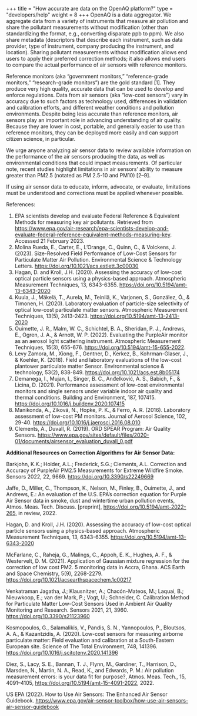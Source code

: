 +++
title = "How accurate are data on the OpenAQ platform?"
type = "developers/help"
weight = 8
+++
OpenAQ is a data aggregator. We aggregate data from a variety of instruments that measure air pollution and share the pollutant measurements without modification (other than standardizing the format, e.g., converting disparate ppb to ppm). We also share metadata (descriptors that describe each instrument, such as data provider, type of instrument, company producing the instrument, and location). Sharing pollutant measurements without modification allows end users to apply their preferred correction methods; it also allows end users to compare the actual performance of air sensors with reference monitors. 

Reference monitors (aka “government monitors,” “reference-grade monitors,” “research-grade monitors”) are the gold standard \[1]. They produce very high quality, accurate data that can be used to develop and enforce regulations. Data from air sensors (aka “low-cost sensors”) vary in accuracy due to such factors as technology used, differences in validation and calibration efforts, and different weather conditions and pollution environments. Despite being less accurate than reference monitors, air sensors play an important role in advancing understanding of air quality. Because they are lower in cost, portable, and generally easier to use than reference monitors, they can be deployed more easily and can support citizen science, in particular. 

We urge anyone analyzing air sensor data to review available information on the performance of the air sensors producing the data, as well as environmental conditions that could impact measurements. Of particular note, recent studies highlight limitations in air sensors’ ability to measure greater than PM2.5 (notated as PM 2.5-10 and PM10) \[2–9].

If using air sensor data to educate, inform, advocate, or evaluate, limitations must be understood and corrections must be applied whenever possible.

References:

1. EPA scientists develop and evaluate Federal Reference & Equivalent Methods for measuring key air pollutants. Retrieved from https://www.epa.gov/air-research/epa-scientists-develop-and-evaluate-federal-reference-equivalent-methods-measuring-key. Accessed 21 February 2023. 
2. Molina Rueda, E., Carter, E., L’Orange, C., Quinn, C., & Volckens, J. (2023). Size-Resolved Field Performance of Low-Cost Sensors for Particulate Matter Air Pollution. Environmental Science & Technology Letters. https://doi.org/10.1021/acs.estlett.3c00030 
3. Hagan, D. and Kroll, J.H. (2020). Assessing the accuracy of low-cost optical particle sensors using a physics-based approach. Atmospheric Measurement Techniques, 13, 6343-6355. https://doi.org/10.5194/amt-13-6343-2020 
4. Kuula, J., Mäkelä, T., Aurela, M., Teinilä, K., Varjonen, S., González, Ó., & Timonen, H. (2020). Laboratory evaluation of particle-size selectivity of optical low-cost particulate matter sensors. Atmospheric Measurement Techniques, 13(5), 2413-2423. https://doi.org/10.5194/amt-13-2413-2020 
5. Ouimette, J. R., Malm, W. C., Schichtel, B. A., Sheridan, P. J., Andrews, E., Ogren, J. A., & Arnott, W. P. (2022). Evaluating the PurpleAir monitor as an aerosol light scattering instrument. Atmospheric Measurement Techniques, 15(3), 655-676. https://doi.org/10.5194/amt-15-655-2022. 
6. Levy Zamora, M., Xiong, F., Gentner, D., Kerkez, B., Kohrman-Glaser, J., & Koehler, K. (2018). Field and laboratory evaluations of the low-cost plantower particulate matter Sensor. Environmental science & technology, 53(2), 838-849. https://doi.org/10.1021/acs.est.8b05174 
7. Demanega, I., Mujan, I., Singer, B. C., Anđelković, A. S., Babich, F., & Licina, D. (2021). Performance assessment of low-cost environmental monitors and single sensors under variable indoor air quality and thermal conditions. Building and Environment, 187, 107415. https://doi.org/10.1016/j.buildenv.2020.107415 
8. Manikonda, A., Zíková, N., Hopke, P. K., & Ferro, A. R. (2016). Laboratory assessment of low-cost PM monitors. Journal of Aerosol Science, 102, 29-40. https://doi.org/10.1016/j.jaerosci.2016.08.010 
9. C﻿lements, A., Duvall, R. (2019). ORD SPEAR Program: Air Quality Sensors. https://www.epa.gov/sites/default/files/2020-01/documents/airsensor_evaluation_duvall_0.pdf

**Additional Resources on Correction Algorithms for Air Sensor Data:**

Barkjohn, K.K.; Holder, A.L.; Frederick, S.G.; Clements, A.L. Correction and Accuracy of PurpleAir PM2.5 Measurements for Extreme Wildfire Smoke. Sensors 2022, 22, 9669. https://doi.org/10.3390/s22249669

Jaffe, D., Miller, C., Thompson, K., Nelson, M., Finley, B., Ouimette, J., and Andrews, E.: An evaluation of the U.S. EPA’s correction equation for Purple Air Sensor data in smoke, dust and wintertime urban pollution events, Atmos. Meas. Tech. Discuss. \[preprint], https://doi.org/10.5194/amt-2022-265, in review, 2022.

Hagan, D. and Kroll, J.H. (2020). Assessing the accuracy of low-cost optical particle sensors using a physics-based approach. Atmospheric Measurement Techniques, 13, 6343-6355. https://doi.org/10.5194/amt-13-6343-2020 

McFarlane, C., Raheja, G., Malings, C., Appoh, E. K., Hughes, A. F., & Westervelt, D. M. (2021). Application of Gaussian mixture regression for the correction of low cost PM2. 5 monitoring data in Accra, Ghana. ACS Earth and Space Chemistry, 5(9), 2268-2279. https://doi.org/10.1021/acsearthspacechem.1c00217 

Venkatraman Jagatha, J.; Klausnitzer, A.; Chacón-Mateos, M.; Laquai, B.; Nieuwkoop, E.; van der Mark, P.; Vogt, U.; Schneider, C. Calibration Method for Particulate Matter Low-Cost Sensors Used in Ambient Air Quality Monitoring and Research. Sensors 2021, 21, 3960. https://doi.org/10.3390/s21123960

Kosmopoulos, G., Salamalikis, V., Pandis, S. N., Yannopoulos, P., Bloutsos, A. A., & Kazantzidis, A. (2020). Low-cost sensors for measuring airborne particulate matter: Field evaluation and calibration at a South-Eastern European site. Science of The Total Environment, 748, 141396. https://doi.org/10.1016/j.scitotenv.2020.141396 

Diez, S., Lacy, S. E., Bannan, T. J., Flynn, M., Gardiner, T., Harrison, D., Marsden, N., Martin, N. A., Read, K., and Edwards, P. M.: Air pollution measurement errors: is your data fit for purpose?, Atmos. Meas. Tech., 15, 4091–4105, https://doi.org/10.5194/amt-15-4091-2022, 2022. 

US EPA (2022). How to Use Air Sensors: The Enhanced Air Sensor Guidebook. https://www.epa.gov/air-sensor-toolbox/how-use-air-sensors-air-sensor-guidebook
